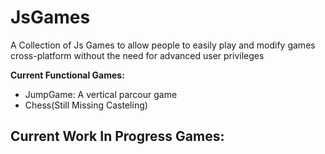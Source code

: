 # JsGames
A Collection of Js Games to allow people to easily play and modify games cross-platform without the need for advanced user privileges 

<b>Current Functional Games:</b>
- JumpGame: A vertical parcour game
- Chess(Still Missing Casteling)



<b>Current Work In Progress Games:</b>
- 
